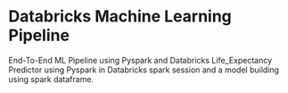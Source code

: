 #  Databricks Machine Learning Pipeline
End-To-End ML Pipeline using Pyspark and Databricks
Life_Expectancy Predictor using Pyspark in Databricks
spark session and a model building using spark dataframe. 
